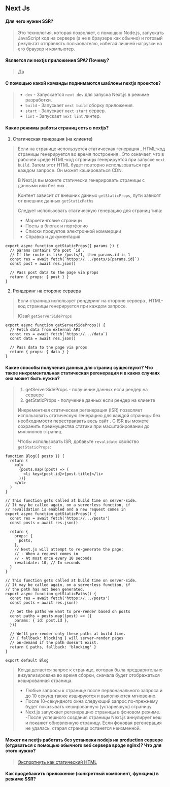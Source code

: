 ## Next Js

#### Для чего нужен SSR? 
>Это технология, которая позволяет, с помощью Node.js, запускать JavaScript код на сервере (а не в браузере как обычно) и готовый результат отправлять пользователю, избегая лишней нагрузки на его браузер и компьютер.

#### Является ли nextjs приложения SPA? Почему?

>Да

#### С помощью какой команды поднимаются шаблоны nextjs проектов?

>- ```dev``` - Запускается ```next dev``` для запуска Next.js в режиме разработки.
>- ```build``` - Запускает ```next build``` сборку приложения.
>- ```start``` - Запускает ```next start``` сервер.
>- ```lint``` - Запускает ```next lint``` линтер.

#### Какие режимы работы страниц есть в nextjs?

1. Статическая генерация (на клиенте)
> Если на странице используется статическая генерация , HTML-код страницы генерируется во время построения . Это означает, что в рабочей среде HTML-код страницы генерируется при запуске ```next build```. Затем этот HTML будет повторно использоваться при каждом запросе. Он может кэшироваться CDN.
>
> В Next.js вы можете статически генерировать страницы с данными или без них .
>
> Контент зависит от внешних данных ```getStaticProps```, пути зависят от внешних данных ```getStaticPaths```
>
> Следует использовать статическую генерацию для страниц типа:
>
>-  Маркетинговые страницы
>- Посты в блогах и портфолио
>- Списки продуктов электронной коммерции
>- Справка и документация

```
export async function getStaticProps({ params }) {
  // params contains the post `id`.
  // If the route is like /posts/1, then params.id is 1
  const res = await fetch(`https://.../posts/${params.id}`)
  const post = await res.json()

  // Pass post data to the page via props
  return { props: { post } }
}

```

2. Рендеринг на стороне сервера

> Если страница использует рендеринг на стороне сервера , HTML-код страницы генерируется при каждом запросе.
>
> Юзай  ```getServerSideProps```
>
```
export async function getServerSideProps() {
  // Fetch data from external API
  const res = await fetch(`https://.../data`)
  const data = await res.json()

  // Pass data to the page via props
  return { props: { data } }
}
```

#### Какие способы получения данных для страниц существуют? Что такое инкрементальная статическая регенерация и в каких случаях она может быть нужна?

> 1. getServerSideProps - получение данных если рендер на сервере
> 2. getStaticProps -  получение данных если рендер на клиенте
>
> Инкрементная статическая регенерация (ISR) позволяет использовать статическую генерацию для каждой страницы без необходимости перестраивать весь сайт . С ISR вы можете сохранить преимущества статики при масштабировании до миллионов страниц. 
> 
> Чтобы использовать ISR, добавьте ```revalidate``` свойство ```getStaticProps```:

```
function Blog({ posts }) {
  return (
    <ul>
      {posts.map((post) => (
        <li key={post.id}>{post.title}</li>
      ))}
    </ul>
  )
}

// This function gets called at build time on server-side.
// It may be called again, on a serverless function, if
// revalidation is enabled and a new request comes in
export async function getStaticProps() {
  const res = await fetch('https://.../posts')
  const posts = await res.json()

  return {
    props: {
      posts,
    },
    // Next.js will attempt to re-generate the page:
    // - When a request comes in
    // - At most once every 10 seconds
    revalidate: 10, // In seconds
  }
}

// This function gets called at build time on server-side.
// It may be called again, on a serverless function, if
// the path has not been generated.
export async function getStaticPaths() {
  const res = await fetch('https://.../posts')
  const posts = await res.json()

  // Get the paths we want to pre-render based on posts
  const paths = posts.map((post) => ({
    params: { id: post.id },
  }))

  // We'll pre-render only these paths at build time.
  // { fallback: blocking } will server-render pages
  // on-demand if the path doesn't exist.
  return { paths, fallback: 'blocking' }
}

export default Blog
``` 

> Когда делается запрос к странице, которая была предварительно визуализирована во время сборки, сначала будет отображаться кэшированная страница.
> 
> - Любые запросы к странице после первоначального запроса и до 10 секунд также кэшируются и выполняются мгновенно.
> - После 10-секундного окна следующий запрос по-прежнему будет показывать кешированную (устаревшую) страницу.
> - Next.js запускает регенерацию страницы в фоновом режиме.
> -После успешного создания страницы Next.js аннулирует кеш и покажет обновленную страницу. Если фоновая регенерация не удалась, старая страница останется неизменной.

#### Может ли nextjs работать без установки nodejs на production сервере (отдаваться с помощью обычного веб сервера вроде nginx)? Что для этого нужно? 

>  [Экспортнуть как статический HTML](https://nextjs.org/docs/advanced-features/static-html-export)

#### Как продебажить приложение (конкретный компонент, функцию) в режиме SSR?

